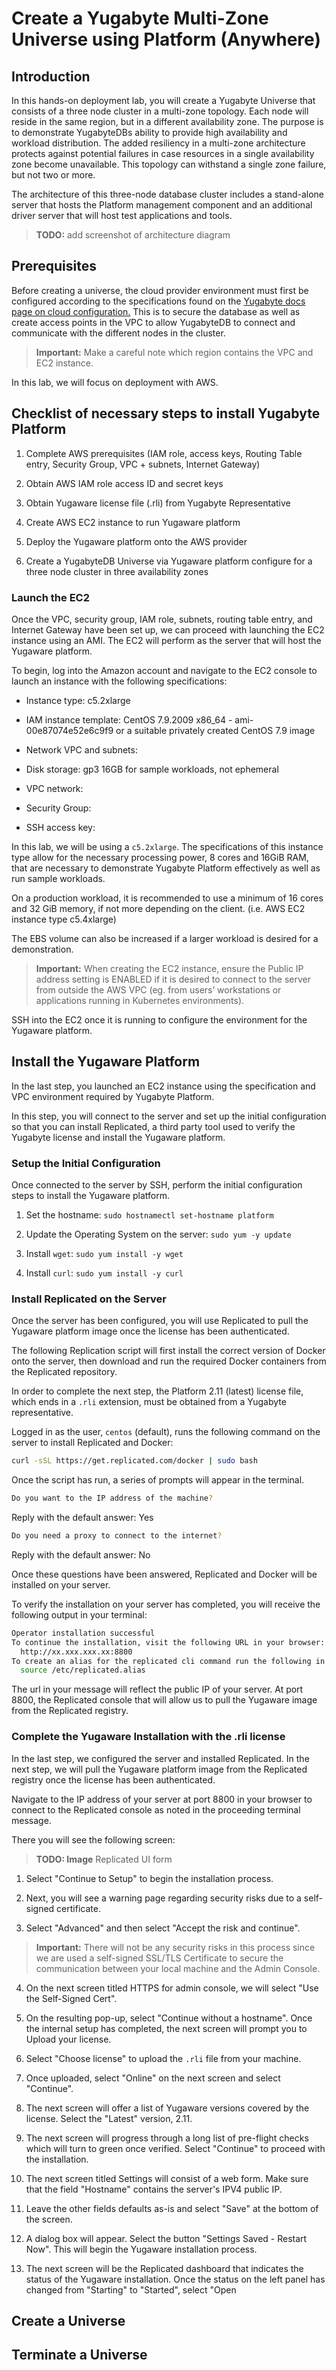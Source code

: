 # Create a Yugabyte Multi-Zone Universe using Platform (Anywhere)

## Introduction

In this hands-on deployment lab, you will create a Yugabyte Universe that consists of a three node cluster in a multi-zone topology. Each node will reside in the same region, but in a different availability zone. The purpose is to demonstrate YugabyteDBs ability to provide high availability and workload distribution. The added resiliency in a multi-zone architecture protects against potential failures in case resources in a single availability zone become unavailable. This topology can withstand a single zone failure, but not two or more.

The architecture of this three-node database cluster includes a stand-alone server that hosts the Platform management component and an additional driver server that will host test applications and tools. 

> **TODO:** add screenshot of architecture diagram
## Prerequisites

Before creating a universe, the cloud provider environment must first be configured according to the specifications found on the [Yugabyte docs page on cloud configuration.](https://docs.yugabyte.com/latest/yugabyte-platform/configure-yugabyte-platform/set-up-cloud-provider/aws/) This is to secure the database as well as create access points in the VPC to allow YugabyteDB to connect and communicate with the different nodes in the cluster.

> **Important:** Make a careful note which region contains the VPC and EC2 instance.

In this lab, we will focus on deployment with AWS.

## Checklist of necessary steps to install Yugabyte Platform

1. Complete AWS prerequisites (IAM role, access keys, Routing Table entry, Security Group, VPC + subnets, Internet Gateway)

2. Obtain AWS IAM role access ID and secret keys

3. Obtain Yugaware license file (.rli) from Yugabyte Representative

4. Create AWS EC2 instance to run Yugaware platform

5. Deploy the Yugaware platform onto the AWS provider

6. Create a YugabyteDB Universe via Yugaware platform configure for a three node cluster in three availability zones


<!-- ## User Stories

* As a user, I want to deploy a 3 node cluster, one node in each availability zone.

* As a user, I want to each node to reside in a different availability zone. -->

### Launch the EC2

Once the VPC, security group, IAM role, subnets, routing table entry, and Internet Gateway have been set up, we can proceed with launching the EC2 instance using an AMI. The EC2 will perform as the server that will host the Yugaware platform.

To begin, log into the Amazon account and navigate to the EC2 console to launch an instance with the following specifications:

* Instance type: c5.2xlarge

* IAM instance template: CentOS 7.9.2009 x86_64 - ami-00e87074e52e6c9f9 or a suitable privately created CentOS 7.9 image

* Network VPC and subnets: <as created in the prerequisite>

* Disk storage: gp3 16GB for sample workloads, not ephemeral

* VPC network: <as created in the prerequisite>

* Security Group: <as created in the prerequisite>

* SSH access key: <generate and save a new key if required>

In this lab, we will be using a `c5.2xlarge`. The specifications of this instance type allow for the necessary processing power, 8 cores and 16GiB RAM, that are necessary to demonstrate Yugabyte Platform effectively as well as run sample workloads.

On a production workload, it is recommended to use a minimum of 16 cores and 32 GiB memory, if not more depending on the client. (i.e. AWS EC2 instance type c5.4xlarge)

The EBS volume can also be increased if a larger workload is desired for a demonstration.

> **Important:** When creating the EC2 instance, ensure the Public IP address setting is ENABLED if it is desired to connect to the server from outside the AWS VPC (eg. from users’ workstations or applications running in Kubernetes environments).

SSH into the EC2 once it is running to configure the environment for the Yugaware platform.

## Install the Yugaware Platform

In the last step, you launched an EC2 instance using the specification and VPC environment required by Yugabyte Platform.

In this step, you will connect to the server and set up the initial configuration so that you can install Replicated, a third party tool used to verify the Yugabyte license and install the Yugaware platform.

### Setup the Initial Configuration

Once connected to the server by SSH, perform the initial configuration steps to install the Yugaware platform.

1. Set the hostname: `sudo hostnamectl set-hostname platform`

2. Update the Operating System on the server: `sudo yum -y update`

3. Install `wget`: `sudo yum install -y wget`

4. Install `curl`: `sudo yum install -y curl`

### Install Replicated on the Server

Once the server has been configured, you will use Replicated to pull the Yugaware platform image once the license has been authenticated.

The following Replication script will first install the correct version of Docker onto the server, then download and run the required Docker containers from the Replicated repository. 

In order to complete the next step, the Platform 2.11 (latest) license file, which ends in a `.rli` extension, must be obtained from a Yugabyte representative.

Logged in as the user, `centos` (default), runs the following command on the server to install Replicated and Docker:

```bash
curl -sSL https://get.replicated.com/docker | sudo bash
```

Once the script has run, a series of prompts will appear in the terminal.

```bash
Do you want to the IP address of the machine?
```

Reply with the default answer: Yes

```bash
Do you need a proxy to connect to the internet?
```

Reply with the default answer: No

Once these questions have been answered, Replicated and Docker will be installed on your server.

To verify the installation on your server has completed, you will receive the following output in your terminal:

```bash
Operator installation successful
To continue the installation, visit the following URL in your browser:
  http://xx.xxx.xxx.xx:8800
To create an alias for the replicated cli command run the following in your current shell or log out and log back in:
  source /etc/replicated.alias
```

The url in your message will reflect the public IP of your server. At port 8800, the Replicated console that will allow us to pull the Yugaware image from the Replicated registry.

### Complete the Yugaware Installation with the .rli license

In the last step, we configured the server and installed Replicated. In the next step, we will pull the Yugaware platform image from the Replicated registry once the license has been authenticated.

Navigate to the IP address of your server at port 8800 in your browser to connect to the Replicated console as noted in the proceeding terminal message.

There you will see the following screen:

> **TODO: Image** Replicated UI form

1. Select "Continue to Setup" to begin the installation process.

2. Next, you will see a warning page regarding security risks due to a self-signed certificate.

3. Select "Advanced" and then select "Accept the risk and continue". 
   
> **Important:** There will not be any security risks in this process since we are used a self-signed SSL/TLS Certificate to secure the communication between your local machine and the Admin Console.

4. On the next screen titled HTTPS for admin console, we will select "Use the Self-Signed Cert".

5. On the resulting pop-up, select "Continue without a hostname". 
Once the internal setup has completed, the next screen will prompt you to Upload your license.

6. Select "Choose license" to upload the `.rli` file from your machine.

7. Once uploaded, select "Online" on the next screen and select "Continue".

8. The next screen will offer a list of Yugaware versions covered by the license.
   Select the "Latest" version, 2.11.

9. The next screen will progress through a long list of pre-flight checks which will turn to green once verified.
   Select "Continue" to proceed with the installation.

10. The next screen titled Settings will consist of a web form. Make sure that the field "Hostname" contains the server's IPV4 public IP.

11. Leave the other fields defaults as-is and select "Save" at the bottom of the screen.

12. A dialog box will appear. Select the button "Settings Saved - Restart Now". This will begin the Yugaware installation process.

13. The next screen will be the Replicated dashboard that indicates the status of the Yugaware installation. 
    Once the status on the left panel has changed from "Starting" to "Started", select "Open
    

## Create a Universe



## Terminate a Universe